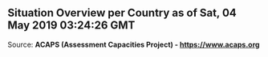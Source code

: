 ## Situation Overview per Country as of Sat, 04 May 2019 03:24:26 GMT

Source: **ACAPS (Assessment Capacities Project) - https://www.acaps.org**
